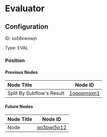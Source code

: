 # Evaluator
## Configuration
ID:  so58xwowjn

Type: EVAL 








### Position

#### Previous Nodes
| Node Title | Node ID |
| :------------- | ------------ |
| Split By Subflow&#39;s Result | [1qqopmsxn1](./1qqopmsxn1.md) | 
 
 #### Future Nodes
| Node Title | Node ID |
| :------------- | ------------ |
| Node |[qo3pwj5p12](./qo3pwj5p12.md) | 